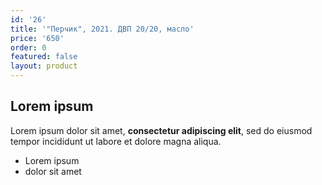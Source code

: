 ```yaml
---
id: '26'
title: '"Перчик", 2021. ДВП 20/20, масло'
price: '650'
order: 0
featured: false
layout: product
---
```

## Lorem ipsum

Lorem ipsum dolor sit amet, **consectetur adipiscing elit**, sed do eiusmod tempor incididunt ut labore et dolore magna aliqua.

- Lorem ipsum
- dolor sit amet